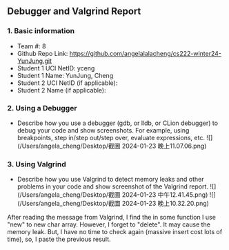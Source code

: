 ## Debugger and Valgrind Report

### 1. Basic information
 - Team #: 8
 - Github Repo Link: https://github.com/angelalalacheng/cs222-winter24-YunJung.git
 - Student 1 UCI NetID: yceng
 - Student 1 Name: YunJung, Cheng
 - Student 2 UCI NetID (if applicable):
 - Student 2 Name (if applicable):


### 2. Using a Debugger
- Describe how you use a debugger (gdb, or lldb, or CLion debugger) to debug your code and show screenshots. 
For example, using breakpoints, step in/step out/step over, evaluate expressions, etc. 
![](/Users/angela_cheng/Desktop/截圖 2024-01-23 晚上11.07.06.png)

### 3. Using Valgrind
- Describe how you use Valgrind to detect memory leaks and other problems in your code and show screenshot of the Valgrind report.
![](/Users/angela_cheng/Desktop/截圖 2024-01-23 中午12.41.45.png)
![](/Users/angela_cheng/Desktop/截圖 2024-01-23 晚上10.32.20.png)

After reading the message from Valgrind, I find the in some function I use "new" to new char array.
However, I forget to "delete". It may cause the memory leak.
But, I have no time to check again (massive insert cost lots of time), so, I paste the previous result. 